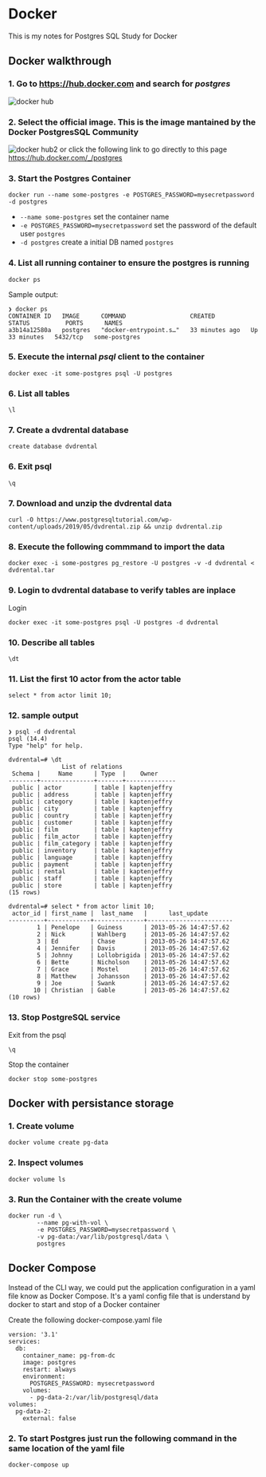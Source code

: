 # Docker
This is my notes for Postgres SQL Study for Docker

## Docker walkthrough

### 1. Go to https://hub.docker.com and search for ***postgres***
![docker hub](/img/docker01.png)

### 2. Select the official image. This is the image mantained by the Docker PostgresSQL Community
![docker hub2](/img/docker02.png)
or click the following link to go directly to this page
https://hub.docker.com/_/postgres

### 3. Start the Postgres Container
```
docker run --name some-postgres -e POSTGRES_PASSWORD=mysecretpassword -d postgres
```
- ```--name some-postgres``` set the container name
- ```-e POSTGRES_PASSWORD=mysecretpassword``` set the password of the default user ```postgres```
- ```-d postgres``` create a initial DB named ```postgres```

### 4. List all running container to ensure the postgres is running
```
docker ps
```

Sample output:
```
❯ docker ps
CONTAINER ID   IMAGE      COMMAND                  CREATED          STATUS          PORTS      NAMES
a3b14a12580a   postgres   "docker-entrypoint.s…"   33 minutes ago   Up 33 minutes   5432/tcp   some-postgres
```


### 5. Execute the internal ***psql*** client to the container
```
docker exec -it some-postgres psql -U postgres
```

### 6. List all tables
```
\l
```

### 7. Create a dvdrental database
```
create database dvdrental
```

### 6. Exit psql 
```
\q
```

### 7. Download and unzip the dvdrental data
```
curl -O https://www.postgresqltutorial.com/wp-content/uploads/2019/05/dvdrental.zip && unzip dvdrental.zip
```

### 8. Execute the following commmand to import the data
```
docker exec -i some-postgres pg_restore -U postgres -v -d dvdrental < dvdrental.tar
```

### 9. Login to dvdrental database to verify tables are inplace
Login
```
docker exec -it some-postgres psql -U postgres -d dvdrental
```

### 10. Describe all tables
```
\dt
```

### 11. List the first 10 actor from the actor table
```
select * from actor limit 10;
```

### 12. sample output
```
❯ psql -d dvdrental
psql (14.4)
Type "help" for help.

dvdrental=# \dt
               List of relations
 Schema |     Name      | Type  |    Owner
--------+---------------+-------+--------------
 public | actor         | table | kaptenjeffry
 public | address       | table | kaptenjeffry
 public | category      | table | kaptenjeffry
 public | city          | table | kaptenjeffry
 public | country       | table | kaptenjeffry
 public | customer      | table | kaptenjeffry
 public | film          | table | kaptenjeffry
 public | film_actor    | table | kaptenjeffry
 public | film_category | table | kaptenjeffry
 public | inventory     | table | kaptenjeffry
 public | language      | table | kaptenjeffry
 public | payment       | table | kaptenjeffry
 public | rental        | table | kaptenjeffry
 public | staff         | table | kaptenjeffry
 public | store         | table | kaptenjeffry
(15 rows)

dvdrental=# select * from actor limit 10;
 actor_id | first_name |  last_name   |      last_update
----------+------------+--------------+------------------------
        1 | Penelope   | Guiness      | 2013-05-26 14:47:57.62
        2 | Nick       | Wahlberg     | 2013-05-26 14:47:57.62
        3 | Ed         | Chase        | 2013-05-26 14:47:57.62
        4 | Jennifer   | Davis        | 2013-05-26 14:47:57.62
        5 | Johnny     | Lollobrigida | 2013-05-26 14:47:57.62
        6 | Bette      | Nicholson    | 2013-05-26 14:47:57.62
        7 | Grace      | Mostel       | 2013-05-26 14:47:57.62
        8 | Matthew    | Johansson    | 2013-05-26 14:47:57.62
        9 | Joe        | Swank        | 2013-05-26 14:47:57.62
       10 | Christian  | Gable        | 2013-05-26 14:47:57.62
(10 rows)

```

### 13. Stop PostgreSQL service
Exit from the psql
```
\q
```

Stop the container
```
docker stop some-postgres
```

## Docker with persistance storage

### 1. Create volume
```
docker volume create pg-data
```

### 2. Inspect volumes 
```
docker volume ls
```

### 3. Run the Container with the create volume
```
docker run -d \                                                                                                                                           
        --name pg-with-vol \
        -e POSTGRES_PASSWORD=mysecretpassword \
        -v pg-data:/var/lib/postgresql/data \
        postgres
```

## Docker Compose 
Instead of the CLI way, we could put the application configuration in a yaml file know as Docker Compose. It's a yaml config file that is understand by docker to start and stop of a Docker container

Create the following docker-compose.yaml file
```
version: '3.1'
services:
  db:
    container_name: pg-from-dc
    image: postgres
    restart: always
    environment:
      POSTGRES_PASSWORD: mysecretpassword
    volumes:
      - pg-data-2:/var/lib/postgresql/data
volumes:
  pg-data-2:
    external: false
```

### 2. To start Postgres just run the following command in the same location of the yaml file
```
docker-compose up
```
